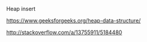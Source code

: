 Heap insert 

https://www.geeksforgeeks.org/heap-data-structure/

 http://stackoverflow.com/a/13755911/5184480